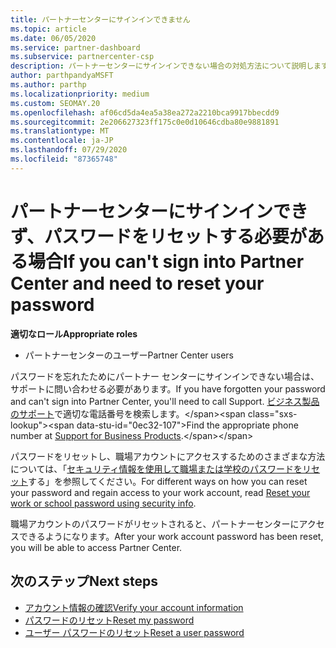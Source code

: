 ```yaml
---
title: パートナーセンターにサインインできません
ms.topic: article
ms.date: 06/05/2020
ms.service: partner-dashboard
ms.subservice: partnercenter-csp
description: パートナーセンターにサインインできない場合の対処方法について説明します。職場アカウントのパスワードまたは学校アカウントのパスワードを忘れた場合のリセットに関する情報が含まれています。
author: parthpandyaMSFT
ms.author: parthp
ms.localizationpriority: medium
ms.custom: SEOMAY.20
ms.openlocfilehash: af06cd5da4ea5a38ea272a2210bca9917bbecdd9
ms.sourcegitcommit: 2e206627323ff175c0e0d10646cdba80e9881891
ms.translationtype: MT
ms.contentlocale: ja-JP
ms.lasthandoff: 07/29/2020
ms.locfileid: "87365748"
---
```

# <a name="if-you-cant-sign-into-partner-center-and-need-to-reset-your-password"></a><span data-ttu-id="0ec32-103">パートナーセンターにサインインできず、パスワードをリセットする必要がある場合</span><span class="sxs-lookup"><span data-stu-id="0ec32-103">If you can't sign into Partner Center and need to reset your password</span></span>

<span data-ttu-id="0ec32-104">**適切なロール**</span><span class="sxs-lookup"><span data-stu-id="0ec32-104">**Appropriate roles**</span></span>

- <span data-ttu-id="0ec32-105">パートナーセンターのユーザー</span><span class="sxs-lookup"><span data-stu-id="0ec32-105">Partner Center users</span></span>

<span data-ttu-id="0ec32-106">パスワードを忘れたためにパートナー センターにサインインできない場合は、サポートに問い合わせる必要があります。</span><span class="sxs-lookup"><span data-stu-id="0ec32-106">If you have forgotten your password and can't sign into Partner Center, you'll need to call Support.</span></span> <span data-ttu-id="0ec32-107">[ビジネス製品のサポート](https://docs.microsoft.com/microsoft-365/admin/contact-support-for-business-products?view=o365-worldwide&tabs=phone#ID0EAADAAA=Phone_support_)で適切な電話番号を検索します。</span><span class="sxs-lookup"><span data-stu-id="0ec32-107">Find the appropriate phone number at [Support for Business Products](https://docs.microsoft.com/microsoft-365/admin/contact-support-for-business-products?view=o365-worldwide&tabs=phone#ID0EAADAAA=Phone_support_).</span></span> 

<span data-ttu-id="0ec32-108">パスワードをリセットし、職場アカウントにアクセスするためのさまざまな方法については、「[セキュリティ情報を使用して職場または学校のパスワードをリセット](https://docs.microsoft.com/azure/active-directory/user-help/active-directory-passwords-update-your-own-password#how-to-change-your-password)する」を参照してください。</span><span class="sxs-lookup"><span data-stu-id="0ec32-108">For different ways on how you can reset your password and regain access to your work account, read [Reset your work or school password using security info](https://docs.microsoft.com/azure/active-directory/user-help/active-directory-passwords-update-your-own-password#how-to-change-your-password).</span></span>

<span data-ttu-id="0ec32-109">職場アカウントのパスワードがリセットされると、パートナーセンターにアクセスできるようになります。</span><span class="sxs-lookup"><span data-stu-id="0ec32-109">After your work account password has been reset, you will be able to access Partner Center.</span></span> 

## <a name="next-steps"></a><span data-ttu-id="0ec32-110">次のステップ</span><span class="sxs-lookup"><span data-stu-id="0ec32-110">Next steps</span></span>

- [<span data-ttu-id="0ec32-111">アカウント情報の確認</span><span class="sxs-lookup"><span data-stu-id="0ec32-111">Verify your account information</span></span>](verification-responses.md)
- [<span data-ttu-id="0ec32-112">パスワードのリセット</span><span class="sxs-lookup"><span data-stu-id="0ec32-112">Reset my password</span></span>](reset-my-pasword.md)
- [<span data-ttu-id="0ec32-113">ユーザー パスワードのリセット</span><span class="sxs-lookup"><span data-stu-id="0ec32-113">Reset a user password</span></span>](reset-a-user-password.md)

